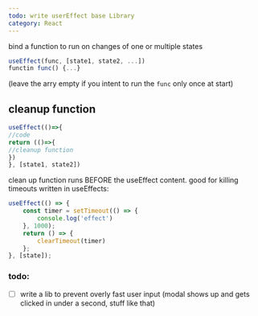 ```yaml
---
todo: write userEffect base Library
category: React
---
```

bind a function to run on changes of one or multiple states
```jsx
useEffect(func, [state1, state2, ...])
functin func() {...}
```

(leave the arry empty if you intent to run the `func` only once at start)

## cleanup function
```jsx
useEffect(()=>{
//code
return (()=>{
//cleanup function
})
}, [state1, state2])
```
clean up function runs BEFORE the useEffect content. good for killing timeouts written in useEffects:
```jsx
useEffect(() => {
	const timer = setTimeout(() => {
		console.log('effect')
	}, 1000);
	return () => {
		clearTimeout(timer)
	};
}, [state]);
```

### todo:
- [ ] write a lib to prevent overly fast user input (modal shows up and gets clicked in under a second, stuff like that)